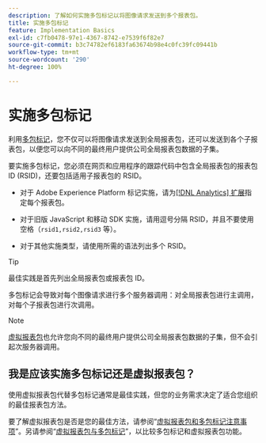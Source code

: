 ```yaml
---
description: 了解如何实施多包标记以将图像请求发送到多个报表包。
title: 实施多包标记
feature: Implementation Basics
exl-id: c7fb0478-97e1-4367-8742-e7539f6f82e7
source-git-commit: b3c74782ef6183fa63674b98e4c0fc39fc09441b
workflow-type: tm+mt
source-wordcount: '290'
ht-degree: 100%

---
```


# 实施多包标记

利用[多包标记](/help/admin/c-manage-report-suites/rollup-report-suite.md)，您不仅可以将图像请求发送到全局报表包，还可以发送到各个子报表包，以便您可以向不同的最终用户提供公司全局报表包数据的子集。

要实施多包标记，您必须在网页和应用程序的跟踪代码中包含全局报表包的报表包 ID (RSID)，还要包括适用子报表包的 RSID。

* 对于 Adobe Experience Platform 标记实施，请为[[!DNL Analytics] 扩展](https://experienceleague.adobe.com/docs/experience-platform/tags/extensions/adobe/analytics/overview.html?lang=zh-Hans)指定每个报表包。

* 对于旧版 JavaScript 和移动 SDK 实施，请用逗号分隔 RSID，并且不要使用空格（`rsid1,rsid2,rsid3` 等）。

* 对于其他实施类型，请使用所需的语法列出多个 RSID。

>[!TIP]
>
> 最佳实践是首先列出全局报表包或报表包 ID。

多包标记会导致对每个图像请求进行多个服务器调用：对全局报表包进行主调用，对每个子报表包进行次调用。

>[!NOTE]
>
> [虚拟报表包](/help/components/vrs/vrs-about.md)也允许您向不同的最终用户提供公司全局报表包数据的子集，但不会引起次服务器调用。

## 我是应该实施多包标记还是虚拟报表包？

使用虚拟报表包代替多包标记通常是最佳实践，但您的业务需求决定了适合您组织的最佳报表包方法。

要了解虚拟报表包是否是您的最佳方法，请参阅“[虚拟报表包和多包标记注意事项](/help/components/vrs/vrs-considerations.md)”。另请参阅“[虚拟报表包与多包标记](/help/components/vrs/vrs-about.md#section_317E4D21CCD74BC38166D2F57D214F78)”，以比较多包标记和虚拟报表包功能。
